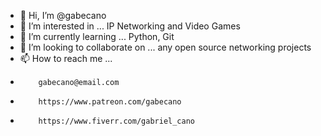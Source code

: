 - 👋 Hi, I’m @gabecano
- 👀 I’m interested in ... IP Networking and Video Games
- 🌱 I’m currently learning ... Python, Git
- 💞️ I’m looking to collaborate on ... any open source networking projects
- 📫 How to reach me ... 
-         gabecano@email.com
-         https://www.patreon.com/gabecano
-         https://www.fiverr.com/gabriel_cano

<!---
gabecano/gabecano is a ✨ special ✨ repository because its `README.md` (this file) appears on your GitHub profile.
You can click the Preview link to take a look at your changes.
--->
